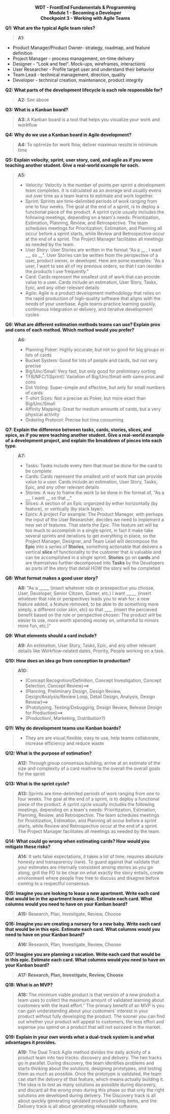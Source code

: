 <p style="text-align:center; font-weight: bold">WDT - FrontEnd Fundamentals & Programming<br> Module 1 - Becoming a Developer<br>Checkpoint 3 - Working with Agile Teams</p>

**Q1: What are the typical Agile team roles?**
> **A1:**
* Product Manager/Product Owner- strategy, roadmap, and feature definition
* Project Manager - process management, on-time delivery
* Designer - "Look and feel". Mock-ups, wireframes, interactions
* User Researcher - Profile target user and understand their behavior
* Team Lead - technical management, direction, quality
* Developer - technical creation, maintenance, product integrity

**Q2: What parts of the development lifecycle is each role responsible for?**
> **A2:** See above

**Q3: What is a Kanban board?**
> **A3:** A Kanban board is a tool that helps you visualize your work and workflow

**Q4: Why do we use a Kanban board in Agile development?**
> **A4:** To optimize for work flow, deliver maximun results in minimum time

**Q5: Explain velocity, sprint, user story, card, and agile as if you were teaching another student. Give a real-world example for each.**
> **A5:**
> * Velocity: Velocity is the number of points per sprint a development team completes. It is calculated as an average and usually evens out over time as a team learns to estimate and work together.
> * Sprint: Sprints are time-delimited periods of work ranging from one to four weeks. The goal at the end of a sprint, is to deploy a functional piece of the product. A sprint cycle usually includes the following meetings, depending on a team's needs: Prioritization, Estimation, Planning, Review, and Retrospective. The team schedules meetings for Prioritization, Estimation, and Planning all occur before a sprint starts, while Review and Retrospective occur at the end of a sprint. The Project Manager facilitates all meetings as needed by the team.
> * User Story: User Stories are written in the format "As a __ , I want __, so __". User Stories can be written from the perspective of a user, product owner, or developer. Here are some examples: "As a user, I want to see all of my previous orders, so that I can reorder the products I use frequently."
> * Card: Cards represent the smallest unit of work that can provide value to a user. Cards include an estimation, User Story, Tasks, Epic, and any other relevant details
> * Agile: Agile is a product development methodology that relies on the rapid production of high-quality software that aligns with the needs of your userbase. Agile teams practice learning quickly, continuous integration or delivery, and iterative development cycles

**Q6: What are different estimation methods teams can use? Explain pros and cons of each method. Which method would you prefer?**
> **A6:**
> * Planning Poker: Highly accurate, but not so good for big groups or lots of cards
> * Bucket System: Good for lots of people and cards, but not very precise
> * Big/Unc/Small: Very fast, but only good for preliminary sorting
> * TFB/NFC/1(Sprint): Variation of Big/Unc/Small with same pros and cons
> * Dot Voting: Super-simple and effective, but only for small numbers of cards
> * T-shirt Sizes: Not a precise as Poker, but more exact than Big/Unc/Small
> * Affinity Mapping: Great for medium amounts of cards, but a very physical activity
> * Ordering Protocol: Precise but time consuming

**Q7: Explain the difference between tasks, cards, stories, slices, and epics, as if you were teaching another student. Give a real-world example of a development project, and explain the breakdown of pieces into each type.**
> **A7:**
>* Tasks: Tasks include every item that must be done for the card to be complete
>* Cards: Cards represent the smallest unit of work that can provide value to a user. Cards include an estimation, User Story, Tasks, Epic, and any other relevant details
>* Stories: A way to frame the work to be done in the format of, "As a __, I want __ so that _."
>* Slices: A section of an Epic organized by either horizontally (by feature), or vertically (by stack layer).
>* Epics: A project
> For example: The Product Manager, with perhaps the input of the User Researcher, decides we need to implement a new set of features. That starts the *Epic*. The feature set will be too much to accomplish in a single sprint, in fact it make take several sprints and iterations to get everything in place, so the Project Manager, Designer, and Team Lead will decompose the **Epic** into a series of **Stories**, something actionable that delivers a vertical **slice** of functionality to the customer that is valuable and can be accomplished in a single sprint. **Stories** go on **cards** and are themselves further decomposed into **Tasks** by the Developers as parts of the story that detail HOW the story will be completed

**Q8: What format makes a good user story?**
> **A8:** "As a _____ (insert whatever role or presepective you choose, User, Developer, Senior Citizen, Gamer, etc.) I want _____ (insert whatever that role or perspectives leads you to wish for: a new feature added, a feature removed, to be able to do something more simply, a different color skin, etc) so that ____ (insert the percieved benefit based on the role or perspective chosen: The product will be easier to use, more worth spending money on, unharmful to minors more fun, etc.)"

**Q9: What elements should a card include?**
> **A9:** An estimation, User Story, Tasks, Epic, and any other relevant details like Workflow-related dates, Priority, People working on a task.

**Q10: How does an idea go from conception to production?**
> **A10:**
>* (Concept Recognition/Definition, Concept Investigation, Concept Selection, Concept Review)==>
>* (Planning, Preliminary Design, Design Review, Design/Analysis/Review Loop, Detail Design, Analysis, Design Review)==>
>* (Prototyping, Testing/Debugging, Design Review, Release Design for Production)==>
>* (Production!, Marketing, Distribution?)

**Q11: Why do development teams use Kanban boards?**
>* They are are visual,flexible, easy to use, help teams collaborate, increase efficiency and reduce waste

**Q12: What is the purpose of estimation?**
> **A12:** Through group consensus building, arrive at an estimate of the size and complexity of a card realtive to the overall the overall goals for the sprint

**Q13: What is the sprint cycle?**
> **A13:** Sprints are time-delimited periods of work ranging from one to four weeks. The goal at the end of a sprint, is to deploy a functional piece of the product. A sprint cycle usually includes the following meetings, depending on a team's needs: Prioritization, Estimation, Planning, Review, and Retrospective. The team schedules meetings for Prioritization, Estimation, and Planning all occur before a sprint starts, while Review and Retrospective occur at the end of a sprint. The Project Manager facilitates all meetings as needed by the team.

**Q14: What could go wrong when estimating cards? How would you mitigate these risks?**
> **A14:** It sets false expectations, it takes a lot of time, requires absolute honesty and transparency (rare).  To guard against that validate that your estimates are internally consistent among stories as you go along, grill the PO to be clear on what exactly the story entails, create environment where people free free to discuss and disagree before coming to a respectful consensus.

**Q15: Imagine you are looking to lease a new apartment. Write each card that would be in the apartment lease epic. Estimate each card. What columns would you need to have on your Kanban board?**
>**A15:** Research, Plan, Investigate, Review, Choose

**Q16: Imagine you are creating a nursery for a new baby. Write each card that would be in this epic. Estimate each card. What columns would you need to have on your Kanban board?**
>**A16:** Research, Plan, Investigate, Review, Choose

**Q17: Imagine you are planning a vacation. Write each card that would be in this epic. Estimate each card. What columns would you need to have on your Kanban board?**
>**A17: Research, Plan, Investigate, Review, Choose**

**Q18: What is an MVP?**
>**A18:** The minimum viable product is that version of a new product a team uses to collect the maximum amount of validated learning about customers with the least effort." The primary benefit of an MVP is you can gain understanding about your customers’ interest in your product without fully developing the product. The sooner you can find out whether your product will appeal to customers, the less effort and expense you spend on a product that will not succeed in the market.

**Q19: Explain in your own words what a dual-track system is and what advantages it provides.**
>**A19:** The Dual Track Agile method divides the daily activity of a product team into two tracks: discovery and delivery. The two tracks go in parallel. During discovery, the team identifies problems and starts thinking about the solutions, designing prototypes, and testing them as much as possible. Once the prototype is validated, the team can start the delivery of that feature, which means actually building it. The idea is to test as many solutions as possible during discovery, and discard all the wrong ones during this phase so that only the right solutions are developed during delivery. The Discovery track is all about quickly generating validated product backlog items, and the Delivery track is all about generating releasable software.